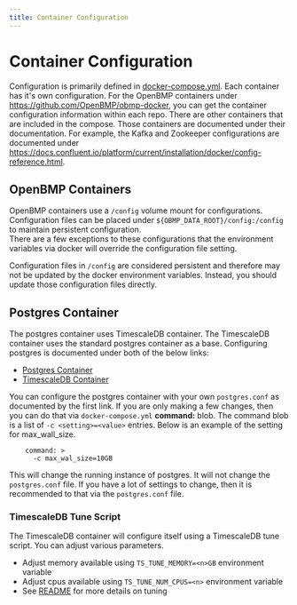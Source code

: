 ```yaml
---
title: Container Configuration
---
```




# Container Configuration

Configuration is primarily defined in [docker-compose.yml](https://github.com/OpenBMP/obmp-docker/blob/main/docker-compose.yml).  Each container has it's own configuration. 
For the OpenBMP containers under https://github.com/OpenBMP/obmp-docker, you can get the container configuration information within each repo.  There are other containers 
that are included in the compose.  Those containers are documented under their documentation.  For example, the Kafka and Zookeeper configurations are documented under
https://docs.confluent.io/platform/current/installation/docker/config-reference.html.   


## OpenBMP Containers

OpenBMP containers use a ```/config``` volume mount for configurations.  Configuration files can be placed 
under ```${OBMP_DATA_ROOT}/config:/config``` to maintain persistent configuration.  
There are a few exceptions to these configurations that the environment variables via docker
will override the configuration file setting. 

Configuration files in ```/config``` are considered persistent and therefore may not be updated
by the docker environment variables.   Instead, you should update those configuration files
directly. 

## Postgres Container

The postgres container uses TimescaleDB container.  The TimescaleDB container uses the standard postgres
container as a base. Configuring postgres is documented under both of the below links:

* [Postgres Container](https://hub.docker.com/_/postgres)
* [TimescaleDB Container](https://docs.timescale.com/timescaledb/latest/how-to-guides/configuration/docker-config/)

You can configure the postgres container with your own ```postgres.conf``` as documented by the first link. If you are only
making a few changes, then you can do that via ```docker-compose.yml``` **command:** blob.  The command blob is a list of
```-c <setting>=<value>``` entries.  Below is an example of the setting for max_wall_size.  

```
    command: >
      -c max_wal_size=10GB
```

This will change the running instance of postgres.  It will not change the ```postgres.conf``` file. If you have a lot
of settings to change, then it is recommended to that via the ```postgres.conf``` file. 

### TimescaleDB Tune Script
The TimescaleDB container will configure itself using a TimescaleDB tune script. You can adjust various
parameters. 

* Adjust memory available using ```TS_TUNE_MEMORY=<n>GB``` environment variable
* Adjust cpus available using ```TS_TUNE_NUM_CPUS=<n>``` environment variable
* See [README](https://github.com/timescale/timescaledb-docker/blob/master/README.md) for more details on tuning





